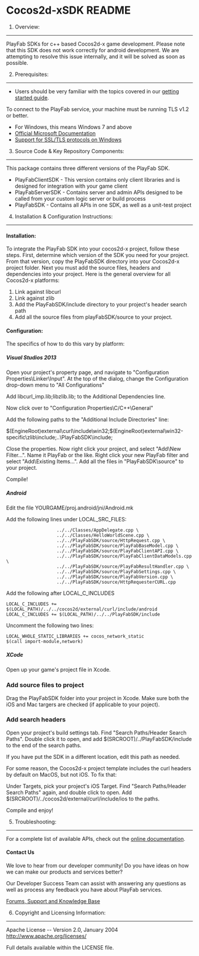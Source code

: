Cocos2d-xSDK README
========
1. Overview:
----
PlayFab SDKs for c++ based Cocos2d-x game development.
Please note that this SDK does not work correctly for android development.  We are attempting to resolve this issue internally, and it will be solved as soon as possible.

2. Prerequisites:
----
* Users should be very familiar with the topics covered in our [getting started guide](https://playfab.com/docs/getting-started-guide/).

To connect to the PlayFab service, your machine must be running TLS v1.2 or better.
* For Windows, this means Windows 7 and above
* [Official Microsoft Documentation](https://msdn.microsoft.com/en-us/library/windows/desktop/aa380516%28v=vs.85%29.aspx)
* [Support for SSL/TLS protocols on Windows](http://blogs.msdn.com/b/kaushal/archive/2011/10/02/support-for-ssl-tls-protocols-on-windows.aspx)

3. Source Code & Key Repository Components:
----
This package contains three different versions of the PlayFab SDK.

* PlayFabClientSDK - This version contains only client libraries and is designed for integration with your game client
* PlayFabServerSDK - Contains server and admin APIs designed to be called from your custom logic server or build process
* PlayFabSDK - Contains all APIs in one SDK, as well as a unit-test project

4. Installation & Configuration Instructions:
----
#### Installation:
To integrate the PlayFab SDK into your cocos2d-x project, follow these steps. First, determine which version of the SDK you need for your project. From that version, copy the PlayFabSDK directory into your Cocos2d-x project folder. Next you must add the source files, headers and dependencies into your project. Here is the general overview for all Cocos2d-x platforms:

1. Link against libcurl
2. Link against zlib
3. Add the PlayFabSDK/include directory to your project's header search path
4. Add all the source files from playFabSDK/source to your project.

#### Configuration:
The specifics of how to do this vary by platform:

##### Visual Studios 2013

Open your project's property page, and navigate to "Configuration Properties\Linker\Input". At the top of the dialog, change the Configuration drop-down menu to "All Configurations"

Add libcurl_imp.lib;libzlib.lib; to the Additional Dependencies line.

Now click over to "Configuration Properties\C/C++\General"

Add the following paths to the "Additional Include Directories" line:

$(EngineRoot)external\curl\include\win32;$(EngineRoot)external\win32-specific\zlib\include;..\PlayFabSDK\include;

Close the properties. Now right click your project, and select "Add\New Filter...". Name it PlayFab or the like. Right click your new PlayFab filter and select "Add\Existing Items...". Add all the files in "PlayFabSDK\source" to your project.

Compile!

##### Android

Edit the file YOURGAME/proj.android/jni/Android.mk

Add the following lines under LOCAL_SRC_FILES:

```
                   ../../Classes/AppDelegate.cpp \
                   ../../Classes/HelloWorldScene.cpp \
				   ../../PlayFabSDK/source/HttpRequest.cpp \
				   ../../PlayFabSDK/source/PlayFabBaseModel.cpp \
				   ../../PlayFabSDK/source/PlayFabClientAPI.cpp \
				   ../../PlayFabSDK/source/PlayFabClientDataModels.cpp \
				   ../../PlayFabSDK/source/PlayFabResultHandler.cpp \
				   ../../PlayFabSDK/source/PlayFabSettings.cpp \
				   ../../PlayFabSDK/source/PlayFabVersion.cpp \
				   ../../PlayFabSDK/source/HttpRequesterCURL.cpp
```

Add the following after LOCAL_C_INCLUDES

```
LOCAL_C_INCLUDES += $(LOCAL_PATH)/../../cocos2d/external/curl/include/android
LOCAL_C_INCLUDES += $(LOCAL_PATH)/../../PlayFabSDK/include
```

Uncomment the following two lines:

```
LOCAL_WHOLE_STATIC_LIBRARIES += cocos_network_static
$(call import-module,network)
```

##### XCode

Open up your game's project file in Xcode.

### Add source files to project

Drag the PlayFabSDK folder into your project in Xcode. Make sure both the iOS and Mac targers are checked (if applicable to your poject).

### Add search headers

Open your project's build settings tab. Find "Search Paths/Header Search Paths". Double click it to open, and add $(SRCROOT)/../PlayFabSDK/include to the end of the search paths.

If you have put the SDK in a different location, edit this path as needed.

For some reason, the Cocos2d-x project template includes the curl headers by default on MacOS, but not iOS. To fix that:

Under Targets, pick your project's iOS Target. Find "Search Paths/Header Search Paths" again, and double click to open. Add $(SRCROOT)/../cocos2d/external/curl/include/ios to the paths.

Compile and enjoy!

5. Troubleshooting:
----
For a complete list of available APIs, check out the [online documentation](http://api.playfab.com/Documentation/).

#### Contact Us
We love to hear from our developer community!
Do you have ideas on how we can make our products and services better?

Our Developer Success Team can assist with answering any questions as well as process any feedback you have about PlayFab services.

[Forums, Support and Knowledge Base](https://community.playfab.com/hc/en-us)


6. Copyright and Licensing Information:
----
  Apache License --
  Version 2.0, January 2004
  http://www.apache.org/licenses/

  Full details available within the LICENSE file.

